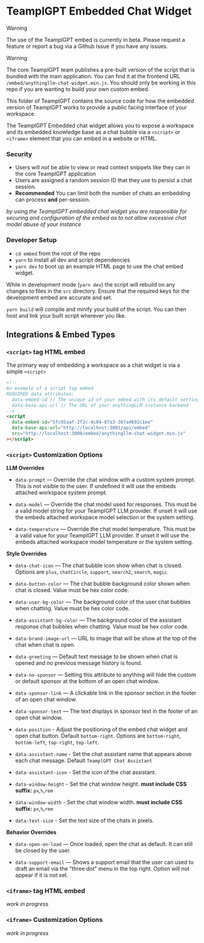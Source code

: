 # TeamplGPT Embedded Chat Widget

> [!WARNING]
> The use of the TeamplGPT embed is currently in beta. Please request a feature or
> report a bug via a Github Issue if you have any issues.

> [!WARNING]
> The core TeamplGPT team publishes a pre-built version of the script that is bundled
> with the main application. You can find it at the frontend URL `/embed/anythingllm-chat-widget.min.js`.
> You should only be working in this repo if you are wanting to build your own custom embed.

This folder of TeamplGPT contains the source code for how the embedded version of TeamplGPT works to provide a public facing interface of your workspace.

The TeamplGPT Embedded chat widget allows you to expose a workspace and its embedded knowledge base as a chat bubble via a `<script>` or `<iframe>` element that you can embed in a website or HTML.

### Security

- Users will _not_ be able to view or read context snippets like they can in the core TeamplGPT application
- Users are assigned a random session ID that they use to persist a chat session.
- **Recommended** You can limit both the number of chats an embedding can process **and** per-session.

_by using the TeamplGPT embedded chat widget you are responsible for securing and configuration of the embed as to not allow excessive chat model abuse of your instance_

### Developer Setup

- `cd embed` from the root of the repo
- `yarn` to install all dev and script dependencies
- `yarn dev` to boot up an example HTML page to use the chat embed widget.

While in development mode (`yarn dev`) the script will rebuild on any changes to files in the `src` directory. Ensure that the required keys for the development embed are accurate and set.

`yarn build` will compile and minify your build of the script. You can then host and link your built script wherever you like.

## Integrations & Embed Types

### `<script>` tag HTML embed

The primary way of embedding a workspace as a chat widget is via a simple `<script>`

```html
<!--
An example of a script tag embed
REQUIRED data attributes:
  data-embed-id // The unique id of your embed with its default settings
  data-base-api-url // The URL of your anythingLLM instance backend
-->
<script
  data-embed-id="5fc05aaf-2f2c-4c84-87a3-367a4692c1ee"
  data-base-api-url="http://localhost:3001/api/embed"
  src="http://localhost:3000/embed/anythingllm-chat-widget.min.js"
></script>
```

### `<script>` Customization Options

**LLM Overrides**

- `data-prompt` — Override the chat window with a custom system prompt. This is not visible to the user. If undefined it will use the embeds attached workspace system prompt.

- `data-model` — Override the chat model used for responses. This must be a valid model string for your TeamplGPT LLM provider. If unset it will use the embeds attached workspace model selection or the system setting.

- `data-temperature` — Override the chat model temperature. This must be a valid value for your TeamplGPT LLM provider. If unset it will use the embeds attached workspace model temperature or the system setting.

**Style Overrides**

- `data-chat-icon` — The chat bubble icon show when chat is closed. Options are `plus`, `chatCircle`, `support`, `search2`, `search`, `magic`.

- `data-button-color` — The chat bubble background color shown when chat is closed. Value must be hex color code.

- `data-user-bg-color` — The background color of the user chat bubbles when chatting. Value must be hex color code.

- `data-assistant-bg-color` — The background color of the assistant response chat bubbles when chatting. Value must be hex color code.

- `data-brand-image-url` — URL to image that will be show at the top of the chat when chat is open.

- `data-greeting` — Default text message to be shown when chat is opened and no previous message history is found.

- `data-no-sponsor` — Setting this attribute to anything will hide the custom or default sponsor at the bottom of an open chat window.

- `data-sponsor-link` — A clickable link in the sponsor section in the footer of an open chat window.

- `data-sponsor-text` — The text displays in sponsor text in the footer of an open chat window.

- `data-position` - Adjust the positioning of the embed chat widget and open chat button. Default `bottom-right`. Options are `bottom-right`, `bottom-left`, `top-right`, `top-left`.

- `data-assistant-name` - Set the chat assistant name that appears above each chat message. Default `TeamplGPT Chat Assistant`

- `data-assistant-icon` - Set the icon of the chat assistant.

- `data-window-height` - Set the chat window height. **must include CSS suffix:** `px`,`%`,`rem`

- `data-window-width` - Set the chat window width. **must include CSS suffix:** `px`,`%`,`rem`

- `data-text-size` - Set the text size of the chats in pixels.

**Behavior Overrides**

- `data-open-on-load` — Once loaded, open the chat as default. It can still be closed by the user.

- `data-support-email` — Shows a support email that the user can used to draft an email via the "three dot" menu in the top right. Option will not appear if it is not set.

### `<iframe>` tag HTML embed

_work in progress_

### `<iframe>` Customization Options

_work in progress_
